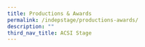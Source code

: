 ```yaml
---
title: Productions & Awards
permalink: /indepstage/productions-awards/
description: ""
third_nav_title: ACSI Stage
---
```

